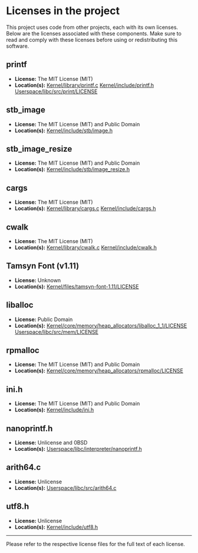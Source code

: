 # Licenses in the project

This project uses code from other projects, each with its own licenses.
Below are the licenses associated with these components.
Make sure to read and comply with these licenses before using or redistributing this software.

## printf

- **License:** The MIT License (MIT)
- **Location(s):** [Kernel/library/printf.c](Kernel/library/printf.c) [Kernel/include/printf.h](Kernel/include/printf.h) [Userspace/libc/src/print/LICENSE](Userspace/libc/src/print/LICENSE)

## stb_image

- **License:** The MIT License (MIT) and Public Domain
- **Location(s):** [Kernel/include/stb/image.h](Kernel/include/stb/image.h)

## stb_image_resize

- **License:** The MIT License (MIT) and Public Domain
- **Location(s):** [Kernel/include/stb/image_resize.h](Kernel/include/stb/image_resize.h)

## cargs

- **License:** The MIT License (MIT)
- **Location(s):** [Kernel/library/cargs.c](Kernel/library/cargs.c) [Kernel/include/cargs.h](Kernel/include/cargs.h)

## cwalk

- **License:** The MIT License (MIT)
- **Location(s):** [Kernel/library/cwalk.c](Kernel/library/cwalk.c) [Kernel/include/cwalk.h](Kernel/include/cwalk.h)

## Tamsyn Font (v1.11)

- **License:** Unknown
- **Location(s):** [Kernel/files/tamsyn-font-1.11/LICENSE](Kernel/files/tamsyn-font-1.11/LICENSE)

## liballoc

- **License:** Public Domain
- **Location(s):** [Kernel/core/memory/heap_allocators/liballoc_1_1/LICENSE](Kernel/core/memory/heap_allocators/liballoc_1_1/LICENSE) [Userspace/libc/src/mem/LICENSE](Userspace/libc/src/mem/LICENSE)

## rpmalloc

- **License:** The MIT License (MIT) and Public Domain
- **Location(s):** [Kernel/core/memory/heap_allocators/rpmalloc/LICENSE](Kernel/core/memory/heap_allocators/rpmalloc/LICENSE)

## ini.h

- **License:** The MIT License (MIT) and Public Domain
- **Location(s):** [Kernel/include/ini.h](Kernel/include/ini.h)

## nanoprintf.h

- **License:** Unlicense and 0BSD
- **Location(s):** [Userspace/libc/interpreter/nanoprintf.h](Userspace/libc/interpreter/nanoprintf.h)

## arith64.c

- **License:** Unlicense
- **Location(s):** [Userspace/libc/src/arith64.c](Userspace/libc/src/arith64.c)

## utf8.h
- **License:** Unlicense
- **Location(s):** [Kernel/include/utf8.h](Kernel/include/utf8.h)

---

Please refer to the respective license files for the full text of each license.
